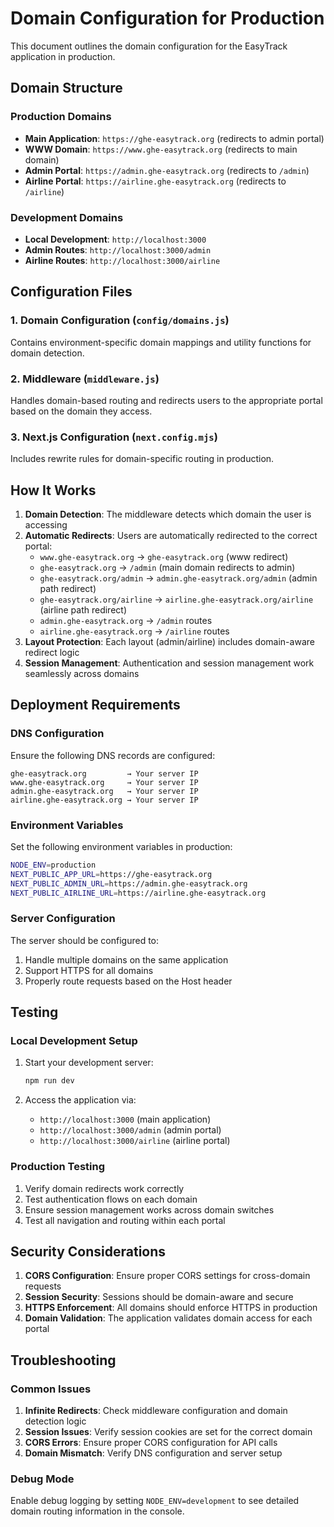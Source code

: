 # Domain Configuration for Production

This document outlines the domain configuration for the EasyTrack application in production.

## Domain Structure

### Production Domains
- **Main Application**: `https://ghe-easytrack.org` (redirects to admin portal)
- **WWW Domain**: `https://www.ghe-easytrack.org` (redirects to main domain)
- **Admin Portal**: `https://admin.ghe-easytrack.org` (redirects to `/admin`)
- **Airline Portal**: `https://airline.ghe-easytrack.org` (redirects to `/airline`)

### Development Domains
- **Local Development**: `http://localhost:3000`
- **Admin Routes**: `http://localhost:3000/admin`
- **Airline Routes**: `http://localhost:3000/airline`

## Configuration Files

### 1. Domain Configuration (`config/domains.js`)
Contains environment-specific domain mappings and utility functions for domain detection.

### 2. Middleware (`middleware.js`)
Handles domain-based routing and redirects users to the appropriate portal based on the domain they access.

### 3. Next.js Configuration (`next.config.mjs`)
Includes rewrite rules for domain-specific routing in production.

## How It Works

1. **Domain Detection**: The middleware detects which domain the user is accessing
2. **Automatic Redirects**: Users are automatically redirected to the correct portal:
   - `www.ghe-easytrack.org` → `ghe-easytrack.org` (www redirect)
   - `ghe-easytrack.org` → `/admin` (main domain redirects to admin)
   - `ghe-easytrack.org/admin` → `admin.ghe-easytrack.org/admin` (admin path redirect)
   - `ghe-easytrack.org/airline` → `airline.ghe-easytrack.org/airline` (airline path redirect)
   - `admin.ghe-easytrack.org` → `/admin` routes
   - `airline.ghe-easytrack.org` → `/airline` routes
3. **Layout Protection**: Each layout (admin/airline) includes domain-aware redirect logic
4. **Session Management**: Authentication and session management work seamlessly across domains

## Deployment Requirements

### DNS Configuration
Ensure the following DNS records are configured:
```
ghe-easytrack.org         → Your server IP
www.ghe-easytrack.org     → Your server IP
admin.ghe-easytrack.org   → Your server IP
airline.ghe-easytrack.org → Your server IP
```

### Environment Variables
Set the following environment variables in production:
```bash
NODE_ENV=production
NEXT_PUBLIC_APP_URL=https://ghe-easytrack.org
NEXT_PUBLIC_ADMIN_URL=https://admin.ghe-easytrack.org
NEXT_PUBLIC_AIRLINE_URL=https://airline.ghe-easytrack.org
```

### Server Configuration
The server should be configured to:
1. Handle multiple domains on the same application
2. Support HTTPS for all domains
3. Properly route requests based on the Host header

## Testing

### Local Development Setup
1. Start your development server:
   ```bash
   npm run dev
   ```

2. Access the application via:
   - `http://localhost:3000` (main application)
   - `http://localhost:3000/admin` (admin portal)
   - `http://localhost:3000/airline` (airline portal)

### Production Testing
1. Verify domain redirects work correctly
2. Test authentication flows on each domain
3. Ensure session management works across domain switches
4. Test all navigation and routing within each portal

## Security Considerations

1. **CORS Configuration**: Ensure proper CORS settings for cross-domain requests
2. **Session Security**: Sessions should be domain-aware and secure
3. **HTTPS Enforcement**: All domains should enforce HTTPS in production
4. **Domain Validation**: The application validates domain access for each portal

## Troubleshooting

### Common Issues
1. **Infinite Redirects**: Check middleware configuration and domain detection logic
2. **Session Issues**: Verify session cookies are set for the correct domain
3. **CORS Errors**: Ensure proper CORS configuration for API calls
4. **Domain Mismatch**: Verify DNS configuration and server setup

### Debug Mode
Enable debug logging by setting `NODE_ENV=development` to see detailed domain routing information in the console.

